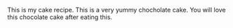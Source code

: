 This is my cake recipe.
This is a very yummy chocholate cake.
You will love this chocolate cake after eating this. 